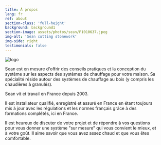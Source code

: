 ```yaml
---
title: À propos
lang: fr
ref: about
section-class: 'full-height'
background: background1
section-image: assets/photos/sean/P1010637.jpeg
img-alt: 'Sean cutting stonework'
img-side: right
testimonials: false
---
```

<img class="logo align-left" alt="logo" src="{{ 'assets/images/sean-logo.png' | relative_url }}" />



Sean est en mesure d'offrir des conseils pratiques et la conception du système sur les aspects des systèmes de chauffage pour votre maison. Sa spécialité réside autour des systèmes de chauffage au bois (y compris les chaudières à granulés).


Sean vit et travail en France depuis 2003.


Il est installateur qualifié, enregistré et assuré en France en étant toujours mis à jour avec les régulations et les normes français grâce à des formations complétés, ici en France.


Il est heureux de discuter de votre projet et de répondre à vos questions pour vous donner une système "sur mesure" qui vous convient le mieux, et à votre goût. Il aime savoir que vous avez assez chaud et que vous êtes comfortable.

